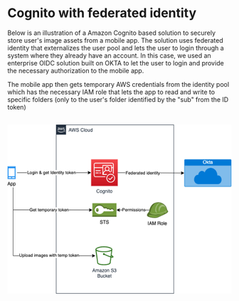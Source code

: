 # Cognito with federated identity
<p>Below is an illustration of a Amazon Cognito based solution to securely store user's image assets from a mobile app. The solution uses federated identity that externalizes the user pool and lets the user to login through a system where they already have an account. In this case, we used an enterprise OIDC solution built on OKTA to let the user to login and provide the necessary authorization to the mobile app.</p>
<p>The mobile app then gets temporary AWS credentials from the identity pool which has the necessary IAM role that lets the app to read and write to specific folders (only to the user's folder identified by the "sub" from the ID token)</p>
<br>
<img src="Cognito.drawio.png" alt="Cognito with federated identity" title="Cognito with federated identity">
